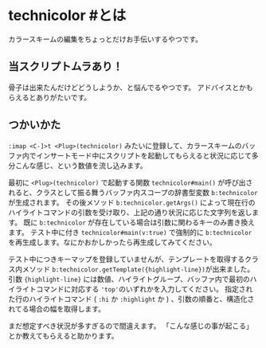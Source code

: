 # technicolor \#とは

カラースキームの編集をちょっとだけお手伝いするやつです。

## 当スクリプトムラあり！

骨子は出来たんだけどどうしようか、と悩んでるやつです。
アドバイスとかもらえるとありがたいです。

## つかいかた

`:imap <C-]>t <Plug>(technicolor)` みたいに登録して、カラースキームのバッファ内でインサートモード中にスクリプトを起動してもらえると状況に応じて多分こんな感じ、という数値を流し込みます。

最初に `<Plug>(technicolor)` で起動する関数 `technicolor#main()` が呼び出されると、クラスとして振る舞うバッファ内スコープの辞書型変数 `b:technicolor` が生成されます。
その後メソッド `b:technicolor.getArgs()` によって現在行のハイライトコマンドの引数を受け取り、上記の通り状況に応じた文字列を返します。
既に `b:technicolor` が存在している場合は引数に関わるキーのみ書き換えます。
テスト中に付き `technicolor#main(v:true)` で強制的に `b:technicolor` を再生成します。なにかおかしかったら再生成してみてください。

テスト中につきキーマップを登録していませんが、テンプレートを取得するクラス内メソッド `b:technicolor.getTemplate({highlight-line})`が出来ました。
引数 `{highlight-line}` には数値、ハイライトグループ、バッファ内で最初のハイライトコマンドに対応する `'top'`のいずれかを入力してください。
指定された行のハイライトコマンド ( `:hi` か `:highlight` か ) 、引数の順番と、構造化されてる場合の幅を取得します。

まだ想定すべき状況が多すぎるので間違えます。
「こんな感じの事が起こる」とか教えてもらえると助かります。
